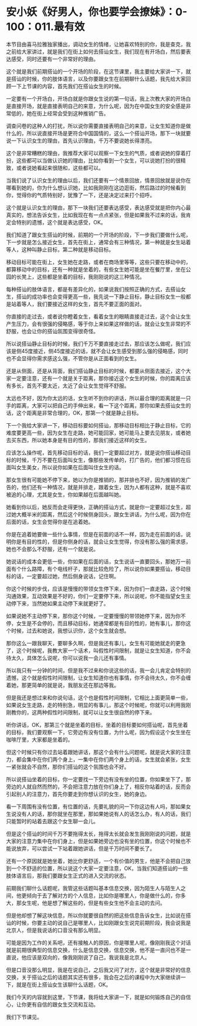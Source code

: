 # 安小妖《好男人，你也要学会撩妹》：0-100：011.最有效

本节目由喜马拉雅独家播出，调动女生的情绪，让她喜欢特别的你，我是查克，我之前给大家讲过，就是我们在街上如何去搭讪女生，我们现在有开场白，然后要表达感受，同时还要有一个非常好的理由。

这个就是我们前期搭讪的一个开场的阶段，在这节课里，我主要给大家讲一下，就是搭讪的时候，你的肢体语言，以及你要跟女生在前期聊什么话题，我先给大家回顾一下上节课的内容，首先我们在搭讪女生的时候。

一定要有一个开场白，开场白就是你跟女生说的第一句话，我上次教大家的开场白是直接开场，就是直接表明自己的来意，为什么呢，因为在中国女生的安全感是非常低的，她在街上经常会受到这种推销广告。

调查问卷的这种人的打扰，所以说你需要直接表明自己的来意，让女生知道你是做什么的，所以说直接开场是更符合中国国情的，这么一个搭讪开场，那下一块就要说一下认识女生的理由，首先认识理由，千万不要说她长得漂亮。

这个是非常糟糕的理由，我推荐大家可以观察一下女生的气质，或者说她的穿着打扮，这些都可以当做认识她的理由，比如你看到一个女生，可以说她打扮的很精致，或者说她看起来很随和，这些都可以。

当我们说了认识女生的理由以后，我们还要有一个情景回放，情景回放就是说你在哪看到她的，你为什么想认识她，比如我刚刚在这边逛街，然后路过的时候看到你，觉得你的气质特别好，犹豫了一下，还是决定过来打个招呼。

这个就是认识女生的理由，那下一块我们还要表达感受，表达感受就是把你内心最真实的，想法告诉女生，比如我现在有一点点紧张，但是如果我不过来的话，我肯定会特别的遗憾，这个就是表达感受，OK。

我们知道了跟女生搭讪的时候，前期的一个开场的阶段，下一步我们要做什么呢，下一步就是怎么接近女生，首先在街上，通常会有三种情况，第一种就是女生站着等人，这种叫静止目标，第二种就是移动目标。

移动目标可能在街上，女生她在走路，或者在商场里等等，这些只要在移动中的，都算移动中的目标，还有一种就是坐着的，有些女生她可能是坐在餐厅里，坐在公园的长凳上，这些都是坐着的目标，我刚刚说的这三种情况。

每种搭讪的肢体语言，都是有差异化的，如果说我们按照正确的方式，去搭讪女生，搭讪的成功率也会变得更高一些，我先说一下静止目标，静止目标女生一般都是站着等人，我们要接近这样的女生，首先不要正面的面对。

你直接的走过去，或者说你瞪着女生，看着女生的眼睛直接走过去，这个会让女生产生压力，会有很强的侵略感，等于你上来如果这样做的话，就会让女生非常的不舒服，也会让你的搭讪氛围变得很奇怪。

所以说搭讪静止目标的时候，我们千万不要直接走过去，那应该怎么做呢，我们应该是侧45度接近，侧45度接近的话，就不会让女生感受到那么强的侵略感，同时也不会显得你需求感这么强，不管你是从正面看到的女生。

还是从侧面，还是从背面，我们搭讪静止目标的时候，都要从侧面去接近，这个大家一定要注意，还有一个就是关于距离，那你接近这个女生的时候，你的距离应该有多长，首先不要太近，太近了会让女生觉得不舒服。

太远也不好，因为你太远的话，女生听不到你的讲话，所以最合理的距离就是一只手的距离，大家可以把自己的手伸出来，看一下这个距离，那你如果去搭讪女生的话，这个距离是非常合理的，OK，那第一个就是静止目标。

下一个我给大家讲一下，移动目标要如何搭讪，那移动目标相比于静止目标，它的难度要更高一些，因为女生在走路，她可能回家，她可能马上要去见朋友，或者她去买东西，所以她本身是有目的性的，那我们接近这样的女生。

应该怎么操作呢，首先移动目标的话，我们一定要超过对方，就是说你搭讪移动目标的时候，千万不要在后面叫女生，像那些发传单的，打广告的，他们都习惯在后面叫女生美女，所以说你如果在后面叫住女生的话。

那女生很有可能她不停下来，她以为你是推销的，那并排也不好，因为推销的发广告的，他们还有一种情况，就是并排走，跟着女生，因为人都有这种，就是不喜欢被追的心理，尤其是女生，你如果越在后面越叫她。

她看到你以后，她反而会走得更快，正确的搭讪方式，就是你一定要超过女生，超过她大概半米的距离，然后这个时候侧身回头，跟女生讲话，为什么呢，因为你在后面的话，女生会觉得你是在追着她。

你是在追着她要做一些什么事情，但是在前面的话不一样，因为走在前面的话，说明你是有目的性的，但是你侧身的话，就会让女生觉得，你没有那么强的需求感，她也不会那么不舒服，还有一个就是说。

她说话的成本会更低一些，你如果在后面的话，女生说话一直要回头，那她万一前面有个什么路障，有个电线杆子，那就比较危险了，所以说你如果要搭讪，移动目标的话，一定要超过她，然后侧身说话，记住啊。

你这个时候的步伐，应该是慢慢的带领女生停下来，因为你们一直走路，这个时候沟通效果，互动效果是不好的，你们一定要停下来，所以说呢，你不能指望女生主动停下来，当然她如果主动停下来就更好了。

如果说她不主动停下来，那你这个时候，一定要慢慢的带领她停下来，因为你不停，女生是不会停的，而且移动目标，她通常都是有目的性的，她有事儿，那你这个时候，过去和她说，我想认识你，这个女生就会想。

那你这么一跟我聊天，要聊多久啊，但是我还有事儿，女生有可能她就走的更急了，这个时候呢，我教大家一个话术，叫假性时间限制，就是让女生知道，你不会待太久，具体怎么说呢，你可以说我一会儿还有事情。

所以我只有一分钟的时间，但是我不过来和你说这些的话，我一会儿肯定会特别的遗憾，这个就是假性时间限制，让女生知道你也有事情，你不会待太久，你不会缠着她，那更简单的就是说，我朋友还在那边等我。

但是我还是想过来和你说句话，这个也是假性时间限制，它相比上面更简单一些，如果说女生走路，走的特别急，明显的有事儿，那这个时候呢，你就可以利用我刚刚教你的，这两种假性时间限制，就可以让女生很自然的停下来。

听你讲话，OK，那第三个就是坐着的目标，坐着的目标要如何搭讪呢，首先坐着的目标，我们要观察一下，它旁边有没有位置，为什么呢，因为假设这个女生坐在咖啡厅里，大家都是坐着的。

但这个时候只有你过去站着跟她讲话，那这个会有什么问题呢，就是说大家的注意力，都会集中在你们两个身上，一集中在你们两个身上的话，女生就会紧张，女生一紧张就会不自然，那你们搭讪的这个氛围也会不好。

所以说搭讪坐着的目标，你一定要找一下旁边有没有坐的位置，你如果坐下了，那旁边的人就自然而然的，不会把注意力放在你们身上了，相反你站着的话，反而会引起别人的注意力，首先你要走到你想认识的女生，她的身边。

看一下周围有没有位置，有位置的话，先要礼貌的问一下你这边有人吗，那如果女生说没有人的话，那你就坐在那里，那如果她说有人的话怎么办，有人的话，我们只能暂时的站着去跟这个女生聊一会儿。

但是这个搭讪的时间千万不要拖得太长，拖得太长就会发生我刚刚说的问题，就是大家的注意力集中在你们身上，但是如果她旁边也没有坐的位置，你这个时候也不能说放弃，可以尝试一下站着跟她讲话，但是千万时间不要长了。

还有一个原因就是她坐着，她比你更舒适，一个有价值的男生，他是不会把自己放到一个不舒适的位置，所以说这个大家一定要注意，OK，当我们知道搭讪的一些肢体语言后，那我们要跟女生正式的进入交流的状态。

前期我们聊什么话题呢，我管这些话题叫基本信息交换，因为陌生人与陌生人之间，他更倾向于去了解对方的个人信息，比如你是哪里人，你是做什么的，你多大，那女生呢，他是想了解这些的，但是有些女生他不会主动的去问。

但是他却想了解这块信息，所以你就要很自然的把这些信息告诉女生，比如说在搭讪的时候，你要主动的说自己是哪里人，比如刚跟女生说完前期阶段，我会说我是北京人，但是我说话的口音没有那么明显。

可能是因为工作的关系吧，还有接触人的原因，你是哪里人呢，像刚刚我这个对话就是前期很典型的信息交换，什么是信息交换，信息交换，他不是一直问也不是一直说，他应该是双向的，像我刚刚说了自己，我说我是北京人。

但是口音没那么明显，我是在说自己，之后我又问了对方，这个就是非常好的信息交换，关于搭讪之后的话题其实还有很多，我会在之后的课程中为大家继续讲一下，就是在街上搭讪女生该聊什么话题，OK。

我们今天的内容就到这里，下节课，我将给大家讲一下，就是如何锻炼自己的自信心，让你更有自信的跟女生交流和互动。

我们下节课见。